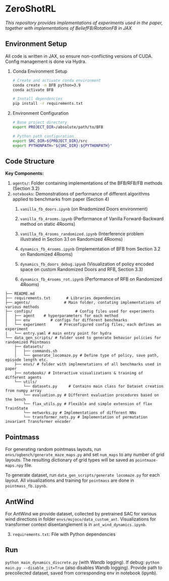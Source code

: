 # ZeroShotRL

*This repository provides implementations of experiments used in the paper, together with implementations of BeliefFB/RotationFB in JAX*

## Environment Setup

All code is written in JAX, so ensure non-conflicting versions of CUDA. 
Config management is done via Hydra.

1. Conda Environment Setup

	```zsh
	# Create and activate conda environment
	conda create -n BFB python=3.9
	conda activate BFB	
	
	# Install dependencies
	pip install -r requirements.txt
	```

2. Environment Configuration

	```zsh
	# Base project directory
	export PROJECT_DIR=/absolute/path/to/BFB
	
	# Python path configuration
	export SRC_DIR=${PROJECT_DIR}/src
	export PYTHONPATH="${SRC_DIR}:${PYTHONPATH}"
	```

## Code Structure

**Key Components:**

1. `agents/`: Folder containing implementations of the BFB/RFB/FB methods (Section 3.2)
2. `notebooks`: Demonstrations of performance of different algorithms applied to benchmarks from paper (Section 4)
	1. `vanilla_fb_doors.ipynb` (on Rnadomized Doors environment)
	1. `vanilla_fb_4rooms.ipynb` (Performance of Vanilla Forward-Backward method on static 4Rooms)
	2. `vanilla_fb_4rooms_randomized.ipynb` (Interference problem illustrated in Section 3.1 on Randomized 4Rooms)

	3. `dynamics_fb_4rooms.ipynb` (Implementation of BFB from Section 3.2 on Randomized 4Rooms)
	4. `dynamics_fb_doors_debug.ipynb` (Visualization of policy encoded space on custom Randomized Doors and RFB, Section 3.3)
	5. `dynamics_fb_4rooms_rot.ipynb` (Performance of RFB on Randomized 4Rooms)


```
├── README.md              
├── requirements.txt       # Libraries dependencies
├── agents/               # Main folder, contating implementations of various methods
├── configs/                   # Config files used for experiments
│   ├── agent    # hyperparameters for each method
│   ├── env         # configs for different benchmarks
│   └── experiment      # Preconfigured config files, each defines an experiment
|	└── entry.yaml # main entry point for hydra
└── data_gen_scripts/ # folder used to generate behavior policies for randomized Pointmass
    ├── datasets/
    │   ├── commands.sh              
    │   └── generate_locomaze.py # Define type of policy, save path, episode length etc.
    ├── envs/ # folder with implmenetations of all benchmarks used in paper
    ├── notebooks/ # Interactive visualizations & training of different agents
    └── utils/
        └── datasets.py     # Contains main class for Dataset creation from numpy array
		└── evaluation.py # Different evaluation procedures based on the bench
		└── flax_utils.py # Flexible and simple extension of flax TrainState
		└── networks.py # Implementations of different NNs
		└── transformer_nets.py # Implementation of permutation invariant Transformer encoder
```

## Pointmass
For generating random pointmass layouts, run `envs/ogbench/generate_maze_maps.py` and set `num_maps` to any number of grid layouts. The resulting dictionary of grid types will be saved as `pointmaze-maps.npy` file. 

To generate dataset, run `data_gen_scripts/generate locomaze.py` for each layout.
All visualizations and training for `pointmass` are done in `pointmass_fb.ipynb`.

## AntWind
For AntWind we provide dataset, collected by pretrained SAC for various wind directions in folder `envs/mujoco/data_custom_ant`. Visualizations for transformer context disentanglement is in `ant_wind_dynamics.ipynb`.

3. `requirements.txt`: File with Python dependencies


## Run
`python main_dynamics_discrete.py` (with Wandb logging). If debug: `python main.py --disable_jit=True` (also disables Wandb logging). Provide path to precollected dataset, saved from corresponding env in notebook (ipynb).